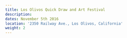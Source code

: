 ```yaml
---
title: Los Olivos Quick Draw and Art Festival
description:
dates: November 5th 2016
location: '2350 Railway Ave., Los Olivos, California'
weight: 2
---
```



